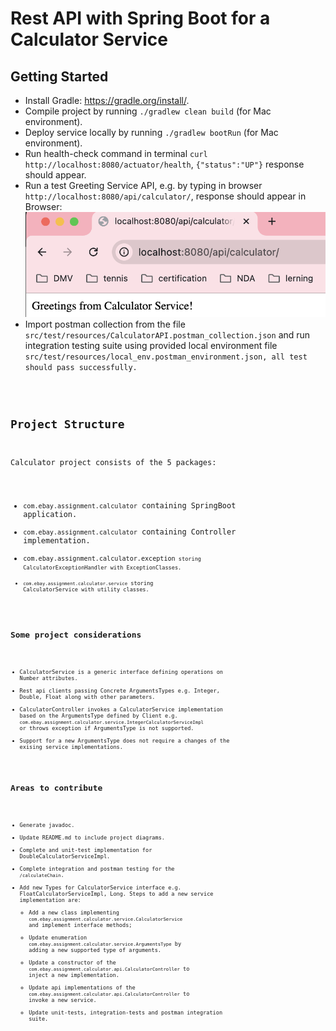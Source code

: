 # Rest API with Spring Boot for a Calculator Service

## Getting Started
* Install Gradle: https://gradle.org/install/.
* Compile project by running <code>./gradlew clean build</code> (for Mac environment).
* Deploy service locally by running <code>./gradlew bootRun</code> (for Mac environment).
* Run health-check command in terminal <code>curl http://localhost:8080/actuator/health</code>, 
<code>{"status":"UP"}</code> response should appear.
* Run a test Greeting Service API, e.g. by typing in browser <code>http://localhost:8080/api/calculator/</code>,
response should appear in Browser: ![text](src/main/resources/static/TestCalculatorService.jpg)
* Import postman collection from the file <code>src/test/resources/CalculatorAPI.postman_collection.json</code> and run
integration testing suite using provided local environment file <code>src/test/resources/local_env.postman_environment.json, all test should pass successfully.

## Project Structure
Calculator project consists of the 5 packages:
* <code>com.ebay.assignment.calculator</code> containing SpringBoot application.
* <code>com.ebay.assignment.calculator</code> containing Controller implementation.
* <code>com.ebay.assignment.calculator.exception<code> storing CalculatorExceptionHandler with ExceptionClasses.
* <code>com.ebay.assignment.calculator.service</code> storing CalculatorService with utility classes.

## Some project considerations
* CalculatorService is a generic interface defining operations on Number attributes.
* Rest api clients passing Concrete ArgumentsTypes e.g. Integer, Double, Float along with other parameters.
* CalculatorController invokes a CalculatorService implementation based on the ArgumentsType defined by Client e.g. 
<code>com.ebay.assignment.calculator.service.IntegerCalculatorServiceImpl</code> or throws exception if ArgumentsType is
not supported.
* Support for a new ArgumentsType does not require a changes of the exising service implementations.

## Areas to contribute
* Generate javadoc.
* Update README.md to include project diagrams.
* Complete and unit-test implementation for DoubleCalculatorServiceImpl.
* Complete integration and postman testing for the <code>/calculateChain</code>.
* Add new Types for CalculatorService interface e.g. FloatCalculatorServiceImpl, Long. Steps to add a new service 
implementation are:
  * Add a new class implementing <code>com.ebay.assignment.calculator.service.CalculatorService</code> and implement interface methods;
  * Update enumeration <code>com.ebay.assignment.calculator.service.ArgumentsType</code> by adding a new supported type of arguments.
  * Update a constructor of the <code>com.ebay.assignment.calculator.api.CalculatorController</code> to inject a new implementation.
  * Update api implementations of the <code>com.ebay.assignment.calculator.api.CalculatorController</code> to invoke a new service.
  * Update unit-tests, integration-tests and postman integration suite.



